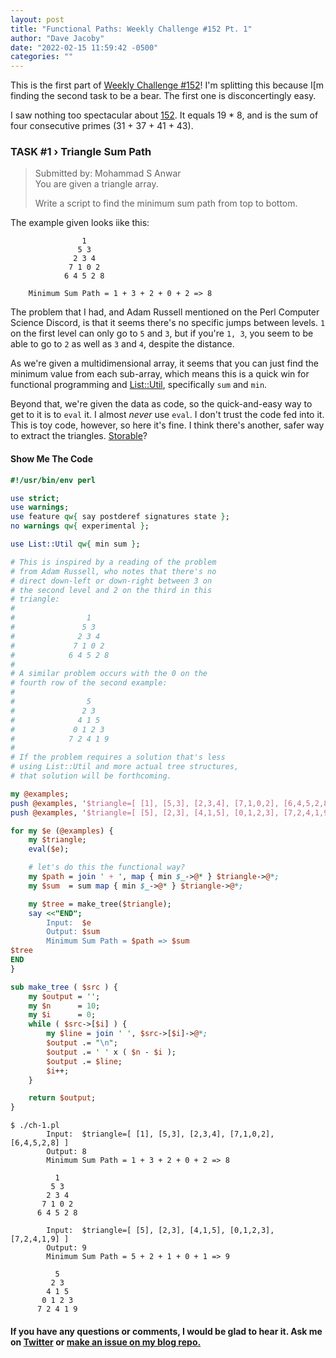 ```yaml
---
layout: post
title: "Functional Paths: Weekly Challenge #152 Pt. 1"
author: "Dave Jacoby"
date: "2022-02-15 11:59:42 -0500"
categories: ""
---
```


This is the first part of [Weekly Challenge #152](https://theweeklychallenge.org/blog/perl-weekly-challenge-152/)! I'm splitting this because I[m finding the second task to be a bear. The first one is disconcertingly easy.

I saw nothing too spectacular about [152](https://en.wikipedia.org/wiki/152_(number)). It equals 19 * 8, and is the sum of four consecutive primes (31 + 37 + 41 + 43).

### TASK #1 › Triangle Sum Path

> Submitted by: Mohammad S Anwar  
> You are given a triangle array.
>
> Write a script to find the minimum sum path from top to bottom.

The example given looks iike this:

```text
                1
               5 3
              2 3 4
             7 1 0 2
            6 4 5 2 8

    Minimum Sum Path = 1 + 3 + 2 + 0 + 2 => 8
```

The problem that I had, and Adam Russell mentioned on the Perl Computer Science Discord, is that it seems there's no specific jumps between levels. `1` on the first level can only go to `5` and `3`, but if you're `1, 3`, you seem to be able to go to `2` as well as `3` and `4`, despite the distance.

As we're given a multidimensional array, it seems that you can just find the minimum value from each sub-array, which means this is a quick win for functional programming and [List::Util](https://metacpan.org/pod/List::Util), specifically `sum` and `min`.

Beyond that, we're given the data as code, so the quick-and-easy way to get to it is to `eval` it. I almost _never_ use `eval`. I don't trust the code fed into it. This is toy code, however, so here it's fine. I think there's another, safer way to extract the triangles. [Storable](https://metacpan.org/pod/Storable)?

#### Show Me The Code

```perl
#!/usr/bin/env perl

use strict;
use warnings;
use feature qw{ say postderef signatures state };
no warnings qw{ experimental };

use List::Util qw{ min sum };

# This is inspired by a reading of the problem
# from Adam Russell, who notes that there's no
# direct down-left or down-right between 3 on
# the second level and 2 on the third in this
# triangle:
#
#                1
#               5 3
#              2 3 4
#             7 1 0 2
#            6 4 5 2 8
#
# A similar problem occurs with the 0 on the
# fourth row of the second example:
#
#                5
#               2 3
#              4 1 5
#             0 1 2 3
#            7 2 4 1 9
#
# If the problem requires a solution that's less
# using List::Util and more actual tree structures,
# that solution will be forthcoming.

my @examples;
push @examples, '$triangle=[ [1], [5,3], [2,3,4], [7,1,0,2], [6,4,5,2,8] ]';
push @examples, '$triangle=[ [5], [2,3], [4,1,5], [0,1,2,3], [7,2,4,1,9] ]';

for my $e (@examples) {
    my $triangle;
    eval($e); 

    # let's do this the functional way?
    my $path = join ' + ', map { min $_->@* } $triangle->@*;
    my $sum  = sum map { min $_->@* } $triangle->@*;

    my $tree = make_tree($triangle);
    say <<"END";
        Input:  $e
        Output: $sum
        Minimum Sum Path = $path => $sum
$tree
END
}

sub make_tree ( $src ) {
    my $output = '';
    my $n      = 10;
    my $i      = 0;
    while ( $src->[$i] ) {
        my $line = join ' ', $src->[$i]->@*;
        $output .= "\n";
        $output .= ' ' x ( $n - $i );
        $output .= $line;
        $i++;
    }

    return $output;
}
```

```text
$ ./ch-1.pl 
        Input:  $triangle=[ [1], [5,3], [2,3,4], [7,1,0,2], [6,4,5,2,8] ]
        Output: 8
        Minimum Sum Path = 1 + 3 + 2 + 0 + 2 => 8

          1
         5 3
        2 3 4
       7 1 0 2
      6 4 5 2 8

        Input:  $triangle=[ [5], [2,3], [4,1,5], [0,1,2,3], [7,2,4,1,9] ]
        Output: 9
        Minimum Sum Path = 5 + 2 + 1 + 0 + 1 => 9

          5
         2 3
        4 1 5
       0 1 2 3
      7 2 4 1 9

```

#### If you have any questions or comments, I would be glad to hear it. Ask me on [Twitter](https://twitter.com/jacobydave) or [make an issue on my blog repo.](https://github.com/jacoby/jacoby.github.io)

